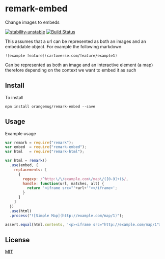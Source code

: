 # remark-embed
Change images to embeds

[![stability-unstable](https://img.shields.io/badge/stability-unstable-yellow.svg)][stability]
[![Build Status](https://circleci.com/gh/orangemug/remark-embed.png?style=shield)][circleci]

[stability]:   https://github.com/orangemug/stability-badges#unstable
[circleci]:    https://circleci.com/gh/orangemug/remark-embed

This assumes that a url can be represented as both an images and an embeddable object. For example the following markdown

```
![example feature](cartoverse.com/feature/example1)
```

Can be represented as both an image and an interactive element (a map) therefore depending on the context we want to embed it as such


## Install
To install

```
npm install orangemug/remark-embed --save
```


## Usage
Example usage

```js
var remark = require("remark");
var embed  = require("remark-embed");
var html   = require("remark-html");

var html = remark()
  .use(embed, {
    replacements: [
      {
        regexp: /^http:\/\/example.com\/map\/([0-9]+)$/,
        handle: function(url, matches, alt) {
          return '<iframe src="'+url+'"></iframe>';
        }
      }
    ]
  })
  .use(html)
  .process("![Simple Map](http://example.com/map/1)");

assert.equal(html.contents, '<p><iframe src="http://example.com/map/1"></iframe></p>\n');
```


## License
[MIT](LICENSE)
